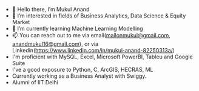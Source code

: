 - 👋 Hello there, I’m Mukul Anand
- 👀 I’m interested in fields of Business Analytics, Data Science & Equity Market
- 🌱 I’m currently learning Machine Learning Modelling
- 📫 You can reach out to me via email(mailonmukul@gmail.com, anandmukul16@gmail.com), or via Linkedin(https://www.linkedin.com/in/mukul-anand-82250313a/)
- I'm proficient with MySQL, Excel, Microsoft PowerBI, Tableu and Google Suite
- I've a good exposure to Python, C, ArcGIS, HECRAS, ML
- Currently working as a Business Analyst with Swiggy.
- Alumni of IIT Delhi

<!---
anandmukul1701/anandmukul1701 is a ✨ special ✨ repository because its `README.md` (this file) appears on your GitHub profile.
You can click the Preview link to take a look at your changes.
--->
